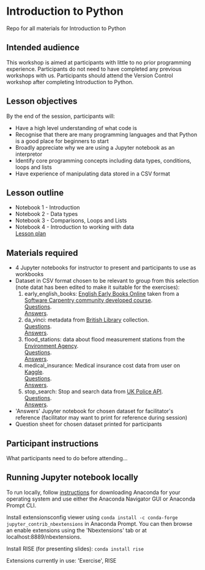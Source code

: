 # Introduction to Python
Repo for all materials for Introduction to Python

## Intended audience
This workshop is aimed at participants with little to no prior programming experience. Participants do not need to have completed any previous workshops with us. Participants should attend the Version Control workshop after completing Introduction to Python.

## Lesson objectives
By the end of the session, participants will:
- Have a high level understanding of what code is
- Recognise that there are many programming languages and that Python is a good place for beginners to start
- Broadly appreciate why we are using a Jupyter notebook as an interpretor
- Identify core programming concepts including data types, conditions, loops and lists
- Have experience of manipulating data stored in a CSV format

## Lesson outline
* Notebook 1 - Introduction 
* Notebook 2 - Data types 
* Notebook 3 - Comparisons, Loops and Lists
* Notebook 4 - Introduction to working with data  
[Lesson plan](./lesson-plan.md)  

## Materials required
* 4 Jupyter notebooks for instructor to present and participants to use as workbooks
* Dataset in CSV format chosen to be relevant to group from this selection (note datat has been edited to make it suitable for the exercises):
  1. early_english_books: [English Early Books Online](https://eebo.chadwyck.com/home) taken from a [Software Carpentry community developed course](https://carpentries-incubator.github.io/python-humanities-lesson/).  
  [Questions](./question_sheets/early_english_books_questions.md).   
  [Answers](./facilitator_docs/Answers_early_english_books.ipynb).  
  2. da_vinci: metadata from [British Library](https://www.bl.uk/collection-metadata/downloads) collection.  
  [Questions](./question_sheets/da_vinci_questions.md).   
  [Answers](./facilitator_docs/Answers_da_vinci.ipynb).  
  3. flood_stations: data about flood measurement stations from the [Environment Agency](https://environment.data.gov.uk/flood-monitoring/doc/reference#stations).   
  [Questions](./question_sheets/flood_stations.md).   
  [Answers](./facilitator_docs/Answers_flood_stations.ipynb).  
  4. medical_insurance: Medical insurance cost data from user on [Kaggle](https://www.kaggle.com/mirichoi0218/insurance).  
    [Questions](./question_sheets/medical_insurance_questions.md).   
  [Answers](./facilitator_docs/Answers_medical_insurance.ipynb).  
  5. stop_search: Stop and search data from [UK Police API](https://data.police.uk/docs/).  
    [Questions](./question_sheets/stop_search_questions.md).   
  [Answers](./facilitator_docs/Answers_stop_search.ipynb).  
* 'Answers' Jupyter notebook for chosen dataset for facilitator's reference (facilitator may want to print for reference during session)
* Question sheet for chosen dataset printed for participants


## Participant instructions
What participants need to do before attending...

## Running Jupyter notebook locally
To run locally, follow [instructions](https://docs.anaconda.com/anaconda/install/) for downloading Anaconda for your operating system and use either the Anaconda Navigator GUI or Anaconda Prompt CLI.

Install extensionsconfig viewer using `conda install -c conda-forge jupyter_contrib_nbextensions` in Anaconda Prompt. You can then browse an enable extensions using the 'Nbextensions' tab or at localhost:8889/nbextensions.

Install RISE (for presenting slides): `conda install rise`

Extensions currently in use: 'Exercise', RISE


